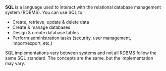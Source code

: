 **SQL** is a language used to interact with the relational database management system (RDBMS). You can use SQL to: 
- Create, retrieve, update & delete data
- Create & manage databases
- Design & create database tables
- Perform administration tasks (security, user management, import/export, etc.)

SQL implementations vary between systems and not all RDBMS follow the same SQL standard. The concepts are the same, but the implementation may vary. 